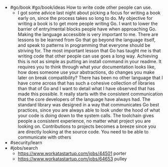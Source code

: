 - #go/book #go/book/ideas How to write code other people can use.
	- I got some advice last night about picking a focus for writing a book early on, since the process takes so long to do. My objective for writing a book is to get more people writing Go. I want to lower the barrier of entry/mental blocks people have when approaching Go. Making the language accessible is very important to me. There are lessons to be learned from Go that go beyond the language itself, and speak to patterns in programming that everyone should be striving for. The most important lesson that Go has taught me is that writing code that other people can use goes a long way. Achieving this is not as simple as putting an install command in your readme. It requires you to think through what your documentation looks like, how does someone use your abstractions, do changes you make later on break compatibility? There has been no other language that I have come across that has such a cohesive collection of libraries than that of Go and I want to detail what I have observed that has made this possible. It really starts with the consistent communication that the core developers of the language have always had. The standard library was designed in a way that communicates Go best practices, since you are always able to look under the hood of what your code is doing down to the system calls. The toolchain gives people a consistent experience, no matter what project you are looking on. Contributions to projects becomes a breeze since you are directly looking at the source code. You need to be able to communicate with others
- #security/learn
- #jobs/search
	- https://www.workatastartup.com/jobs/44501 porter
	- https://www.workatastartup.com/jobs/64653 pulley